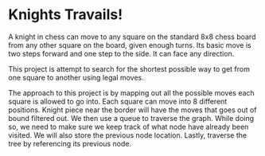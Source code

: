 # Knights Travails!

A knight in chess can move to any square on the standard 8x8 chess board from any other square on the board, given enough turns. Its basic move is two steps forward and one step to the side. It can face any direction.

This project is attempt to search for the shortest possible way to get from one square to another using legal moves.

The approach to this project is by mapping out all the possible moves each square is allowed to go into.
Each square can move into 8 different positions. Knight piece near the border will have the moves that goes out of bound filtered out.
We then use a queue to traverse the graph. While doing so, we need to make sure we keep track of what node have already been visited. We will also store the previous node location.
Lastly, traverse the tree by referencing its previous node.
